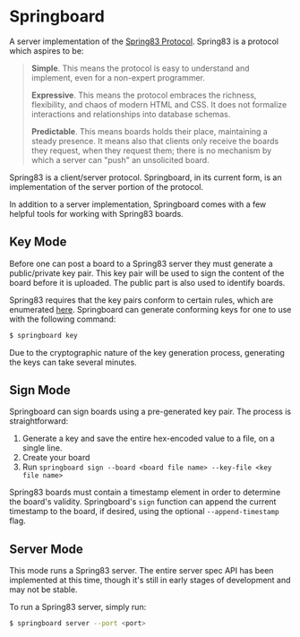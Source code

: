 # Springboard

A server implementation of the [Spring83 Protocol](https://github.com/robinsloan/spring-83). Spring83 is a protocol which aspires to be:

> **Simple**. This means the protocol is easy to understand and implement, even for a non-expert programmer.
>
> **Expressive**. This means the protocol embraces the richness, flexibility, and chaos of modern HTML and CSS. It does not formalize interactions and relationships into database schemas.
>
> **Predictable**. This means boards holds their place, maintaining a steady presence. It means also that clients only receive the boards they request, when they request them; there is no mechanism by which a server can "push" an unsolicited board.

Spring83 is a client/server protocol. Springboard, in its current form, is an implementation of the server portion of the protocol.

In addition to a server implementation, Springboard comes with a few helpful tools for working with Spring83 boards.

## Key Mode

Before one can post a board to a Spring83 server they must generate a public/private key pair. This key pair will be used to sign the content of the board before it is uploaded. The public part is also used to identify boards.

Spring83 requires that the key pairs conform to certain rules, which are enumerated [here](https://github.com/robinsloan/spring-83/blob/main/draft-20220629.md#generating-conforming-keys). Springboard can generate conforming keys for one to use with the following command:

```bash
$ springboard key
```

Due to the cryptographic nature of the key generation process, generating the keys can take several minutes.

## Sign Mode

Springboard can sign boards using a pre-generated key pair. The process is straightforward:

1. Generate a key and save the entire hex-encoded value to a file, on a single line.
2. Create your board
3. Run `springboard sign --board <board file name> --key-file <key file name>`

Spring83 boards must contain a timestamp element in order to determine the board's validity. Springboard's `sign` function can append the current timestamp to the board, if desired, using the optional `--append-timestamp` flag.

## Server Mode

This mode runs a Spring83 server. The entire server spec API has been implemented at this time, though it's still in early stages of development and may not be stable.

To run a Spring83 server, simply run:

```bash
$ springboard server --port <port>
```
